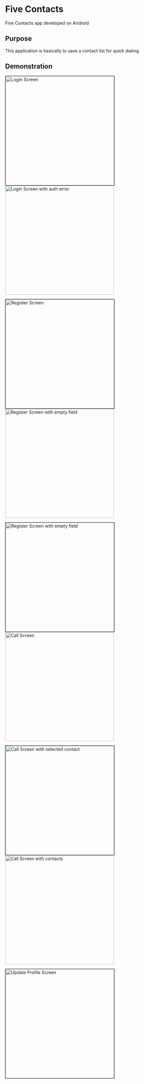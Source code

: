 # Five Contacts
Five Contacts app developed on Android

## Purpose
This application is basically to save a contact list for quick dialing

## Demonstration

<img src="screens/login.png" alt="Login Screen" style="border: 1px solid black" width="350"> <img src="screens/login_with_auth_error.png" alt="Login Screen with auth error" width="350">

<img src="screens/register.png" alt="Register Screen" style="border: 1px solid black" width="350"> <img src="screens/register_with_empty_field.png" alt="Register Screen with empty field" width="350">

<img src="screens/register_with_empty_field_2.png" alt="Register Screen with empty field" style="border: 1px solid black" width="350"> <img src="screens/call.png" alt="Call Screen" width="350">

<img src="screens/call_select_contact.png" alt="Call Screen with selected contact" style="border: 1px solid black" width="350"> <img src="screens/call_with_contacts.png" alt="Call Screen with contacts" width="350">

<img src="screens/update_profile.png" alt="Update Profile Screen" style="border: 1px solid black" width="350">
